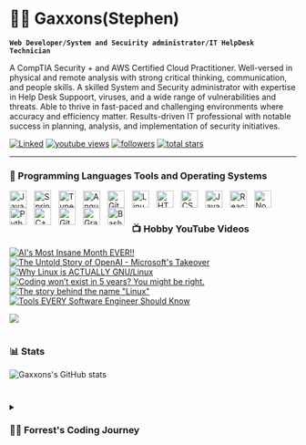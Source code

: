 # 🏄‍♂️ Gaxxons(Stephen)

**`Web Developer/System and Secuirity administrator/IT HelpDesk Technician`**

A CompTIA Security + and AWS Certified Cloud Practitioner. Well-versed in physical and remote analysis with strong critical thinking, communication, and people skills. A skilled System and Security administrator with expertise in Help Desk Suppoort,  viruses, and a wide range of vulnerabilities and threats. Able to thrive in fast-paced and challenging environments where accuracy and efficiency matter. Results-driven IT professional with notable success in planning, analysis, and implementation of security initiatives.

   <p align="left">
      <a href="https://www.linkedin.com/in/stephen-gyamfi-donkor/">
         <img alt="Linked" title="My LinkedIn Profile" src="https://custom-icon-badges.demolab.com/youtube/channel/subscribers/UC2WHjPDvbE6O328n17ZGcfg?color=%80D2E5&label=CONNECT&logo=video&logoColor=white&style=for-the-badge&labelColor=2986CC"/></a> 
      <a href="https://www.youtube.com/@SDCTechCasteeve">
         <img alt="youtube views" title="YouTube views" src="https://custom-icon-badges.demolab.com/youtube/channel/views/UC2WHjPDvbE6O328n17ZGcfg?color=%23E1AD0E&logo=eye&logoColor=white&style=for-the-badge&labelColor=C79600"/></a> 
      <a href="https://github.com/Gaxxons?tab=followers">
         <img alt="followers" title="Follow me on Github" src="https://custom-icon-badges.demolab.com/github/followers/Gaxxons?color=236ad3&labelColor=1155ba&style=for-the-badge&logo=person-add&label=Follow&logoColor=white"/></a>
      <a href="https://github.com/gaxxons?tab=repositories&sort=stargazers">
         <img alt="total stars" title="Total stars on GitHub" src="https://custom-icon-badges.demolab.com/github/stars/gaxxons?color=55960c&style=for-the-badge&labelColor=488207&logo=star"/></a>
   </p>

---

### 🧰 Programming Languages Tools and Operating Systems

<img align="left" alt="Java" width="30px" style="padding-right:10px;" src="https://cdn.jsdelivr.net/gh/devicons/devicon/icons/java/java-original.svg"/>
<img align="left" alt="Spring" width="30px" style="padding-right:10px;" src="https://cdn.jsdelivr.net/gh/devicons/devicon/icons/spring/spring-original.svg" />
<img align="left" alt="TypeScript" width="30px" style="padding-right:10px;" src="https://cdn.jsdelivr.net/gh/devicons/devicon/icons/typescript/typescript-plain.svg" />
<img align="left" alt="Angular" width="30px" style="padding-right:10px;" src="https://cdn.jsdelivr.net/gh/devicons/devicon/icons/angularjs/angularjs-plain.svg" />
<img align="left" alt="Git" width="30px" style="padding-right:10px;" src="https://cdn.jsdelivr.net/gh/devicons/devicon/icons/git/git-original.svg" />
<img align="left" alt="Linux" width="30px" style="padding-right:10px;" src="https://cdn.jsdelivr.net/gh/devicons/devicon/icons/linux/linux-original.svg" />
<img align="left" alt="HTML" width="30px" style="padding-right:10px;" src="https://cdn.jsdelivr.net/gh/devicons/devicon/icons/html5/html5-plain.svg" />
<img align="left" alt="CSS" width="30px" style="padding-right:10px;" src="https://cdn.jsdelivr.net/gh/devicons/devicon/icons/css3/css3-plain.svg" />
<img align="left" alt="JavaScript" width="30px" style="padding-right:10px;" src="https://cdn.jsdelivr.net/gh/devicons/devicon/icons/javascript/javascript-plain.svg" />
<img align="left" alt="React" width="30px" style="padding-right:10px;" src="https://cdn.jsdelivr.net/gh/devicons/devicon/icons/react/react-original.svg" />
<img align="left" alt="NodeJS" width="30px" style="padding-right:10px;" src="https://cdn.jsdelivr.net/gh/devicons/devicon/icons/nodejs/nodejs-original.svg" />
<img align="left" alt="Python" width="30px" style="padding-right:10px;" src="https://cdn.jsdelivr.net/gh/devicons/devicon/icons/python/python-plain.svg" />
<img align="left" alt="C++" width="30px" style="padding-right:10px;" src="https://cdn.jsdelivr.net/gh/devicons/devicon/icons/cplusplus/cplusplus-line.svg" />
<img align="left" alt="GitHub" width="30px" style="padding-right:10px;" src="https://cdn.jsdelivr.net/gh/devicons/devicon/icons/github/github-original.svg" />
<img align="left" alt="Gradle" width="30px" style="padding-right:10px;" src="https://cdn.jsdelivr.net/gh/devicons/devicon/icons/gradle/gradle-plain.svg" />
<img align="left" alt="Bash" width="30px" style="padding-right:10px;" src="https://cdn.jsdelivr.net/gh/devicons/devicon/icons/bash/bash-original.svg" />
<br />

#

### 📺 Hobby YouTube Videos

<!-- BEGIN YOUTUBE-CARDS -->
[![AI's Most Insane Month EVER!!](https://ytcards.demolab.com/?id=4_frwLFlOt8&title=AI%27s+Most+Insane+Month+EVER%21%21&lang=en&timestamp=1680786003&background_color=%230d1117&title_color=%23ffffff&stats_color=%23dedede&width=250&duration=693 "AI's Most Insane Month EVER!!")]()
[![The Untold Story of OpenAI - Microsoft's Takeover](https://ytcards.demolab.com/?id=o07kRSvz7yM&title=The+Untold+Story+of+OpenAI+-+Microsoft%27s+Takeover&lang=en&timestamp=1680613236&background_color=%230d1117&title_color=%23ffffff&stats_color=%23dedede&width=250&duration=1176 "The Untold Story of OpenAI - Microsoft's Takeover")](https://www.youtube.com/watch?v=o07kRSvz7yM)
[![Why Linux is ACTUALLY GNU/Linux](https://ytcards.demolab.com/?id=GUsFrtllXs8&title=Why+Linux+is+ACTUALLY+GNU%2FLinux&lang=en&timestamp=1679227210&background_color=%230d1117&title_color=%23ffffff&stats_color=%23dedede&width=250&duration=35 "Why Linux is ACTUALLY GNU/Linux")](https://www.youtube.com/watch?v=GUsFrtllXs8)
[![Coding won’t exist in 5 years? You might be right.](https://ytcards.demolab.com/?id=brAwZ5l_fuQ&title=Coding+won%E2%80%99t+exist+in+5+years%3F+You+might+be+right.&lang=en&timestamp=1678982010&background_color=%230d1117&title_color=%23ffffff&stats_color=%23dedede&width=250&duration=999 "Coding won’t exist in 5 years? You might be right.")](https://www.youtube.com/watch?v=brAwZ5l_fuQ)
[![The story behind the name "Linux"](https://ytcards.demolab.com/?id=QjoKwulmS4U&title=The+story+behind+the+name+%22Linux%22&lang=en&timestamp=1678622419&background_color=%230d1117&title_color=%23ffffff&stats_color=%23dedede&width=250&duration=58 "The story behind the name \"Linux\"")](https://www.youtube.com/watch?v=QjoKwulmS4U)
[![Tools EVERY Software Engineer Should Know](https://ytcards.demolab.com/?id=D4JkWoUovdo&title=Tools+EVERY+Software+Engineer+Should+Know&lang=en&timestamp=1678375804&background_color=%230d1117&title_color=%23ffffff&stats_color=%23dedede&width=250&duration=960 "Tools EVERY Software Engineer Should Know")](https://www.youtube.com/watch?v=D4JkWoUovdo)
<!-- END YOUTUBE-CARDS -->

[<img src="https://custom-icon-badges.demolab.com/badge/-Subscribe%20For%20More-red?style=for-the-badge&logo=video&logoColor=white"/>](https://www.youtube.com/c/fknight?sub_confirmation=1)

#

### 📊 Stats

![Gaxxons's GitHub stats](https://github-readme-stats.vercel.app/api?username=gaxxons&show_icons=true&theme=gruvbox)

<!-- ![GitHub Streak](https://streak-stats.demolab.com?user=gaxxons&theme=gruvbox&border_radius=4.5) -->

#

<details>
 <summary><h3>👨‍💻 Forrest's Coding Journey</h3></summary>
   I started my coding journey as a naive computer science student with a passion to learn everything I could about this programming world - code, unix, linux, theory. And all the while, teaching myself iOS development with a dream to build my own app, but that soon got overshadowed by my desire to excel in Java. A desire that landed me a full-stack software engineering job upon graduation. However, I had another desire I had been pursuing throughout this time - YouTube content creation. I eventually ended up quitting my software engineering job to pursue YouTube full-time, and that has been my focus ever since. But there's something that's always bothered me about my journey - abandoning my dream of building my own app to pursue the safe route, a job. Now I've already taken the leap away from that safety net into this uncomfortable, unexplored world that it being a creator. And it worked out, but again, it became comfortable. It's easier to create a video than go out on a ledge and build my own product. I do have to eat, at the end of the day, but I think it's time. It's time to get uncomfortable again. I have a burning desire to get back on the horse, and fulfill that dream younger me had of building my own app, my own product. And in order to do that, I'll be implmementing a few measures to streamline my YouTube content to focus more time on fulfilling that dream - a dream that I'll be ready to tackle in 2023 due to the measure I'm putting in place now until the end of 2022. Don't wait up, because I'm coming.

[website]: https://fkcodes.com
[youtube]: https://youtube.com/fknight
